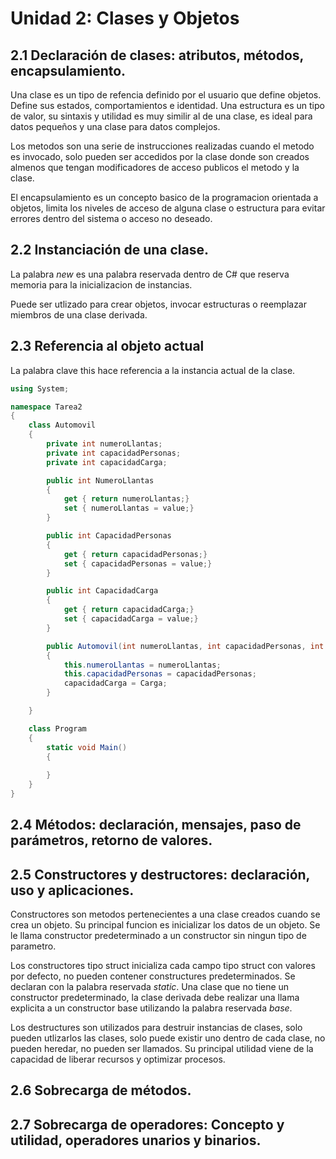 # Unidad 2: Clases y Objetos

## 2.1 Declaración de clases: atributos, métodos, encapsulamiento.

Una clase es un tipo de refencia definido por el usuario que define objetos. Define sus estados, comportamientos e identidad.
Una estructura es un tipo de valor, su sintaxis y utilidad es muy similir al de una clase, es ideal para datos pequeños y una clase para datos complejos.

Los metodos son una serie de instrucciones realizadas cuando el metodo es invocado, solo pueden ser accedidos por la clase donde son creados almenos que tengan modificadores de acceso publicos el metodo y la clase.

El encapsulamiento es un concepto basico de la programacion orientada a objetos, limita los niveles de acceso de alguna clase o estructura para evitar errores dentro del sistema o acceso no deseado.

## 2.2 Instanciación de una clase.
La palabra *new* es una palabra reservada dentro de C# que reserva memoria para la inicializacion de instancias.

Puede ser utlizado para crear objetos, invocar estructuras o reemplazar miembros de una clase derivada.

## 2.3 Referencia al objeto actual
La palabra clave this hace referencia a la instancia actual de la clase. 

```csharp 
using System;

namespace Tarea2
{
    class Automovil
    {
        private int numeroLlantas;
        private int capacidadPersonas;
        private int capacidadCarga;

        public int NumeroLlantas
        {
            get { return numeroLlantas;}
            set { numeroLlantas = value;}
        }

        public int CapacidadPersonas
        {
            get { return capacidadPersonas;}
            set { capacidadPersonas = value;}
        }

        public int CapacidadCarga
        {
            get { return capacidadCarga;}
            set { capacidadCarga = value;}
        }

        public Automovil(int numeroLlantas, int capacidadPersonas, int Carga)
        {
            this.numeroLlantas = numeroLlantas;
            this.capacidadPersonas = capacidadPersonas;
            capacidadCarga = Carga;
        }  

    }

    class Program
    {
        static void Main()
        {
            
        }
    }
}
```

## 2.4 Métodos: declaración, mensajes, paso de parámetros, retorno de valores.



## 2.5 Constructores y destructores: declaración, uso y aplicaciones.
Constructores son metodos pertenecientes a una clase creados cuando se crea un objeto. Su principal funcion es inicializar los datos de un objeto. Se le llama constructor predeterminado a un constructor sin ningun tipo de parametro. 

Los constructores tipo struct inicializa cada campo tipo struct con valores por defecto, no pueden contener constructures predeterminados. Se declaran con la palabra reservada *static*. Una clase que no tiene un constructor predeterminado, la clase derivada debe realizar una llama explicita a un constructor base utilizando la palabra reservada *base*.

Los destructures son utilizados para destruir instancias de clases, solo pueden utlizarlos las clases, solo puede existir uno dentro de cada clase, no pueden heredar, no pueden ser llamados. Su principal utilidad viene de la capacidad de liberar recursos y optimizar procesos.


## 2.6 Sobrecarga de métodos.

## 2.7 Sobrecarga de operadores: Concepto y utilidad, operadores unarios y binarios.



